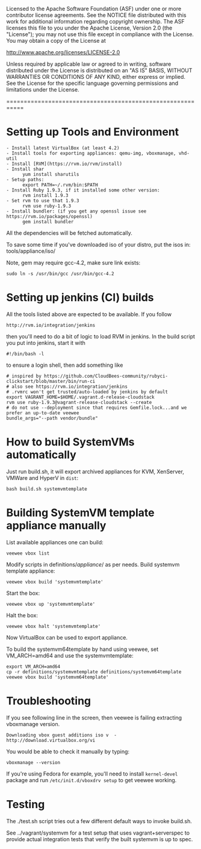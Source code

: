 Licensed to the Apache Software Foundation (ASF) under one
or more contributor license agreements.  See the NOTICE file
distributed with this work for additional information
regarding copyright ownership.  The ASF licenses this file
to you under the Apache License, Version 2.0 (the
"License"); you may not use this file except in compliance
with the License.  You may obtain a copy of the License at

  http://www.apache.org/licenses/LICENSE-2.0

Unless required by applicable law or agreed to in writing,
software distributed under the License is distributed on an
"AS IS" BASIS, WITHOUT WARRANTIES OR CONDITIONS OF ANY
KIND, either express or implied.  See the License for the
specific language governing permissions and limitations
under the License.

===========================================================

# Setting up Tools and Environment

    - Install latest VirtualBox (at least 4.2)
    - Install tools for exporting appliances: qemu-img, vboxmanage, vhd-util
    - Install [RVM](https://rvm.io/rvm/install)
    - Install shar
          yum install sharutils
    - Setup paths:
          export PATH=~/.rvm/bin:$PATH
    - Install Ruby 1.9.3, if it installed some other version:
          rvm install 1.9.3
    - Set rvm to use that 1.9.3
          rvm use ruby-1.9.3
    - Install bundler: (if you get any openssl issue see https://rvm.io/packages/openssl)
          gem install bundler

All the dependencies will be fetched automatically.

To save some time if you've downloaded iso of your distro, put the isos in:
tools/appliance/iso/

Note, gem may require gcc-4.2, make sure link exists:

    sudo ln -s /usr/bin/gcc /usr/bin/gcc-4.2

# Setting up jenkins (CI) builds

All the tools listed above are expected to be available. If you follow

    http://rvm.io/integration/jenkins

then you'll need to do a bit of logic to load RVM in jenkins. In the
build script you put into jenkins, start it with
```
#!/bin/bash -l
```

to ensure a login shell, then add something like
```
# inspired by https://github.com/CloudBees-community/rubyci-clickstart/blob/master/bin/run-ci
# also see https://rvm.io/integration/jenkins
# .rvmrc won't get trusted/auto-loaded by jenkins by default
export VAGRANT_HOME=$HOME/.vagrant.d-release-cloudstack
rvm use ruby-1.9.3@vagrant-release-cloudstack --create
# do not use --deployment since that requires Gemfile.lock...and we prefer an up-to-date veewee
bundle_args="--path vendor/bundle"
```


# How to build SystemVMs automatically

Just run build.sh, it will export archived appliances for KVM, XenServer,
VMWare and HyperV in `dist`:

    bash build.sh systemvmtemplate

# Building SystemVM template appliance manually

List available appliances one can build:

    veewee vbox list

Modify scripts in definitions/*appliance*/ as per needs.
Build systemvm template appliance:

    veewee vbox build 'systemvmtemplate'

Start the box:

    veewee vbox up 'systemvmtemplate'

Halt the box:

    veewee vbox halt 'systemvmtemplate'

Now VirtualBox can be used to export appliance.

To build the systemvm64template by hand using veewee, set VM_ARCH=amd64 and use
the systemvmtemplate:

    export VM_ARCH=amd64
    cp -r definitions/systemvmtemplate definitions/systemvm64template
    veewee vbox build 'systemvm64template'

Troubleshooting
===============
If you see following line in the screen, then veewee is failing 
extracting vboxmanage version.

    Downloading vbox guest additions iso v  - http://download.virtualbox.org/vi

You would be able to check it manually by typing:

    vboxmanage --version

If you're using Fedora for example, you'll need to install `kernel-devel`
package and run `/etc/init.d/vboxdrv setup` to get veewee working.

Testing
=======
The ./test.sh script tries out a few different default ways to invoke build.sh.

See ../vagrant/systemvm for a test setup that uses vagrant+serverspec to
provide actual integration tests that verify the built systemvm is up to spec.
